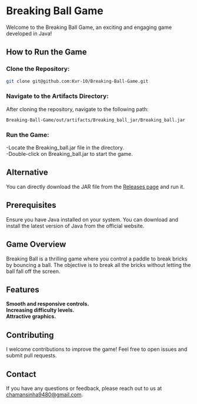 # **Breaking Ball Game**

Welcome to the Breaking Ball Game, an exciting and engaging game developed in Java!

## How to Run the Game

### Clone the Repository:
```bash
git clone git@github.com:Kvr-10/Breaking-Ball-Game.git
```
### Navigate to the Artifacts Directory:
After cloning the repository, navigate to the following path:
```
Breaking-Ball-Game/out/artifacts/Breaking_ball_jar/Breaking_ball.jar
```
### Run the Game:
-Locate the Breaking_ball.jar file in the directory.  
-Double-click on Breaking_ball.jar to start the game.

## Alternative
You can directly download the JAR file from the [Releases page](https://github.com/Kvr-10/Breaking-Ball-Game/releases/latest) and run it.

## Prerequisites
Ensure you have Java installed on your system. You can download and install the latest version of Java from the official website.

## Game Overview
Breaking Ball is a thrilling game where you control a paddle to break bricks by bouncing a ball. The objective is to break all the bricks without letting the ball fall off the screen.

## Features
  **Smooth and responsive controls.**  
  **Increasing difficulty levels.**  
  **Attractive graphics.** 

## Contributing
I welcome contributions to improve the game! Feel free to open issues and submit pull requests.

## Contact
If you have any questions or feedback, please reach out to us at chamansinha9480@gmail.com.

